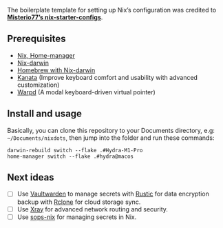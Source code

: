 The boilerplate template for setting up Nix’s configuration was credited to **[Misterio77’s nix-starter-configs](https://github.com/Misterio77/nix-starter-configs)**.

## Prerequisites

- [Nix, Home-manager](https://nixos.org/)
- [Nix-darwin](https://github.com/LnL7/nix-darwin)
- [Homebrew with Nix-darwin](https://davi.sh/blog/2024/01/nix-darwin/)
- [Kanata](https://github.com/jtroo/kanata) (Improve keyboard comfort and usability with advanced customization)
- [Warpd](https://github.com/rvaiya/warpd) (A modal keyboard-driven virtual pointer)

## Install and usage

Basically, you can clone this repository to your Documents directory, e.g: <code>~/Documents/nixdots</code>, then jump into the folder and run these commands:

```
darwin-rebuild switch --flake .#Hydra-M1-Pro
home-manager switch --flake .#hydra@macos
```

## Next ideas

- [ ] Use [Vaultwarden](https://github.com/dani-garcia/vaultwarden) to manage secrets with [Rustic](https://github.com/rustic-rs/rustic) for data encryption backup with [Rclone](https://github.com/rclone/rclone) for cloud storage sync.
- [ ] Use [Xray](https://github.com/XTLS/Xray-core) for advanced network routing and security.
- [ ] Use [sops-nix](https://github.com/Mic92/sops-nix) for managing secrets in Nix.
